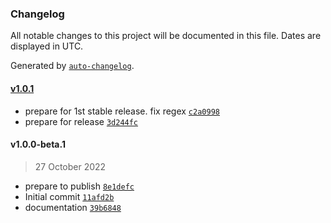 ### Changelog

All notable changes to this project will be documented in this file. Dates are displayed in UTC.

Generated by [`auto-changelog`](https://github.com/CookPete/auto-changelog).

#### [v1.0.1](https://github.com/PipeLaunch/lib-linkedin-url/compare/v1.0.0-beta.1...v1.0.1)

- prepare for 1st stable release. fix regex [`c2a0998`](https://github.com/PipeLaunch/lib-linkedin-url/commit/c2a0998db6a61c30761dc67d5271ea21dbf01b83)
- prepare for release [`3d244fc`](https://github.com/PipeLaunch/lib-linkedin-url/commit/3d244fceed956352ab936e2677b6d42133db3e60)

#### v1.0.0-beta.1

> 27 October 2022

- prepare to publish [`8e1defc`](https://github.com/PipeLaunch/lib-linkedin-url/commit/8e1defc8a114b13b863f31e02bde477d15dafb3e)
- Initial commit [`11afd2b`](https://github.com/PipeLaunch/lib-linkedin-url/commit/11afd2bde8463693129ef51c3db8f31970d54c68)
- documentation [`39b6848`](https://github.com/PipeLaunch/lib-linkedin-url/commit/39b68488924266a6d85bfc645b80881e416650e8)

